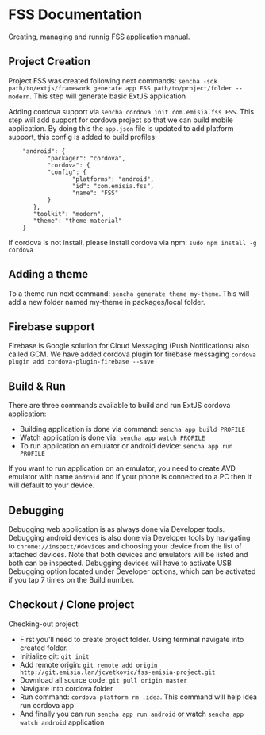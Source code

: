 # FSS Documentation

Creating, managing and runnig FSS application manual.

## Project Creation

Project FSS was created following next commands:
`sencha -sdk path/to/extjs/framework generate app FSS path/to/project/folder --modern`. This step will generate basic ExtJS application

Adding cordova support via `sencha cordova init com.emisia.fss FSS`. This step will add support for cordova project so that we can build mobile application. 
By doing this the `app.json` file is updated to add platform support, this config is added to build profiles:
	
		"android": {
               "packager": "cordova",
               "cordova": {
               "config": {
                      "platforms": "android",
                      "id": "com.emisia.fss",
                      "name": "FSS"
               }
           },
           "toolkit": "modern",
           "theme": "theme-material"
        }

If cordova is not install, please install cordova via npm: `sudo npm install -g cordova`

## Adding a theme

To a theme run next command: `sencha generate theme my-theme`. This will add a new folder named my-theme in packages/local folder.


## Firebase support

Firebase is Google solution for Cloud Messaging (Push Notifications) also called GCM. We have added cordova plugin for firebase messaging
`cordova plugin add cordova-plugin-firebase --save`

## Build & Run

There are three commands available to build and run ExtJS cordova application:
 - Building application is done via command: `sencha app build PROFILE`
 - Watch application is done via: `sencha app watch PROFILE`
 - To run application on emulator or android device: `sencha app run PROFILE`
    
If you want to run application on an emulator, you need to create AVD emulator with name `android` and if your phone is connected to a PC then it will default to your device.


## Debugging

Debugging web application is as always done via Developer tools. Debugging android devices is also done via Developer tools by navigating to `chrome://inspect/#devices` 
and choosing your device from the list of attached devices. Note that both devices and emulators will be listed and both can be inspected. 
Debugging devices will have to activate USB Debugging option located under Developer options, which can be activated if you tap 7 times on the Build number.


## Checkout / Clone project

Checking-out project: 
 - First you’ll need to create project folder. Using terminal navigate into created folder.
 - Initialize git: `git init`
 - Add remote origin: `git remote add origin http://git.emisia.lan/jcvetkovic/fss-emisia-project.git`
 - Download all source code: `git pull origin master`
 - Navigate into cordova folder
 - Run command: `cordova platform rm .idea`. This command will help idea run cordova app
 - And finally you can run `sencha app run android` or watch `sencha app watch android` application
    




